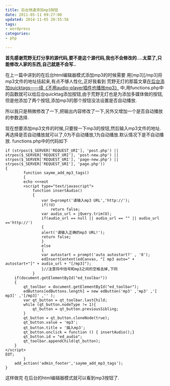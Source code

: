 ```yaml
---
title: 后台快速添加mp3按钮
date: 2011-05-11 09:27:00
updated: 2014-11-05 20:55:56
tags: 
- wordpress
categories: 
- php

---
```

**首先感谢荒野无灯分享的源代码,要不是这个源代码,我也不会修改的....太菜了,只能修改人家的东西,自己就是不会写..**

在上一篇中讲到的在后台html编辑器模式添加mp3的时候需要 用[mp3\]\[/mp3]将mp3文件的地址括起来,有点不够人性化,正好我看到 荒野无灯的那篇文章[在后台添加quicktags——续《不用audio-player插件也播放mp3》](http://www.ihacklog.com/wordpress/plugins/add-media-quicktags-for-wp.html) 中,用functions.php中的函数就可以给后台quicktag添加按钮,由于荒野无灯也是为添加多媒体做的按钮,但是他添加了两个按钮,添加mp3的那个按钮没法设置是否自动播放.


<!--more-->


所以我只是稍微修改了一下,把输出内容修改了一下,另外又增加一个是否自动播放的参数选择.

现在想要添加mp3文件的时候,只要按一下mp3的按钮,然后输入mp3文件的地址.再选择是否自动播放就可以了,0为不自动播放,1为自动播放.默认情况下是不自动播放.
functions.php中的代码如下

    if (strpos($_SERVER['REQUEST_URI'], 'post.php') || strpos($_SERVER['REQUEST_URI'], 'post-new.php') || strpos($_SERVER['REQUEST_URI'], 'page-new.php') || strpos($_SERVER['REQUEST_URI'], 'page.php'))
    {
            function sayme_add_mp3_tags()
            {
            echo <<<eot
            <script type="text/javascript">
                function insertAudio()
                {
                    var U=prompt('请输入mp3 URL','http://');
                    if(!U)
                        return false;
                    var audio_url = jQuery.trim(U);
                    if(audio_url == null || audio_url == "" || audio_url =='http://')
                    {
                    alert('请输入正确的mp3 URL!');
                    return false;
                    }
                    else
                    {
                    var autostart = prompt('auto autostart?' , '0');
                    edInsertContent(edCanvas, "[ mp3 auto=" + autostart+"]" + audio_url + "[/mp3]");
                    }//注意将中括号和mp3之间的空格去掉,下同
                }
        if(document.getElementById("ed_toolbar"))
        {
            qt_toolbar = document.getElementById("ed_toolbar");
            edButtons[edButtons.length] = new edButton('mp3' ,'mp3' ,'[ mp3]' ,'[/mp3]' ,'' );
            var qt_button = qt_toolbar.lastChild;
            while (qt_button.nodeType != 1){
                qt_button = qt_button.previousSibling;
            }
            qt_button = qt_button.cloneNode(true);
            qt_button.value = 'mp3';
            qt_button.title = '插入mp3';
            qt_button.onclick = function () { insertAudio();}
            qt_button.id = "ed_audio";
            qt_toolbar.appendChild(qt_button);
        }
    </script>
    EOT;
            }
        add_action('admin_footer','sayme_add_mp3_tags');
    }
这样做完 在后台的html编辑器模式就可以看到mp3按钮了.
